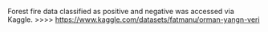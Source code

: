 Forest fire data classified as positive and negative was accessed via Kaggle. >>>> https://www.kaggle.com/datasets/fatmanu/orman-yangn-veri
